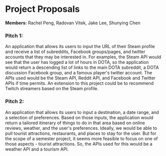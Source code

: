 # Project Proposals
**Members:** Rachel Peng, Radovan Vitek, Jake Lee, Shunying Chen

### Pitch 1:
An application that allows its users to input the URL of their Steam profile and receive a list of subreddits, Facebook groups/pages, and twitter accounts that they may be interested in. For examples, the Steam API would see that the user has logged a lot of hours in DOTA, so the application would return a descending list of links to the main DOTA subreddit, a DOTA discussion Facebook group, and a famous player's twitter account. The APIs used would be the Steam API, Reddit API, and Facebook and Twitter APIs if time permits. An extension to this project could be to recommend Twitch streamers based on the Steam profile.

### Pitch 2:
An application that allows its users to input a destination, a date range, and a selection of preferences. Based on those inputs, the application would return a tailored itinerary of things to do in that area based on online reviews, weather, and the user's preferences. Ideally, we would be able to pull tourist attractions, restaurants, and places to stay for the user. But for the scope of a semester project, it seems more feasible to focus on one of those aspects - tourist attractions. So, the APIs used for this would be a weather API and a tourism API. 
